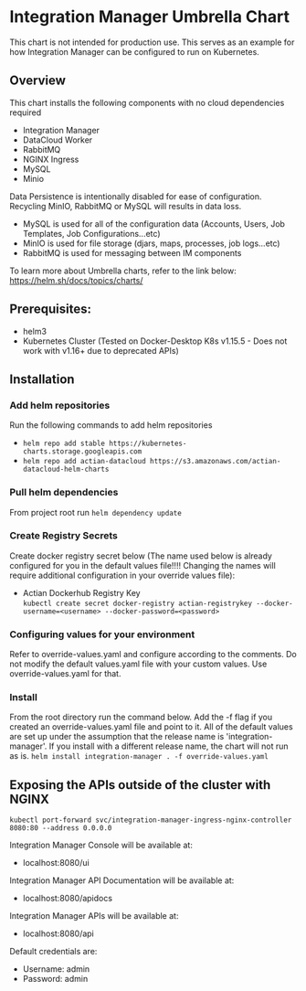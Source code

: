 # Integration Manager Umbrella Chart  
This chart is not intended for production use. This serves as an example for how Integration Manager can be configured to run on Kubernetes.

## Overview
This chart installs the following components with no cloud dependencies required
- Integration Manager
- DataCloud Worker
- RabbitMQ
- NGINX Ingress
- MySQL
- Minio

Data Persistence is intentionally disabled for ease of configuration. Recycling MinIO, RabbitMQ or MySQL will results in data loss.
- MySQL is used for all of the configuration data (Accounts, Users, Job Templates, Job Configurations...etc)
- MinIO is used for file storage (djars, maps, processes, job logs...etc)  
- RabbitMQ is used for messaging between IM components

To learn more about Umbrella charts, refer to the link below:  
https://helm.sh/docs/topics/charts/

## Prerequisites:  
- helm3
- Kubernetes Cluster (Tested on Docker-Desktop K8s v1.15.5 - Does not work with v1.16+ due to deprecated APIs)

## Installation  

### Add helm repositories  
Run the following commands to add helm repositories  
- ```helm repo add stable https://kubernetes-charts.storage.googleapis.com```
- ```helm repo add actian-datacloud https://s3.amazonaws.com/actian-datacloud-helm-charts```

### Pull helm dependencies  
From project root run ```helm dependency update```  

### Create Registry Secrets    
Create docker registry secret below (The name used below is already configured for you in the default values file!!!! Changing the names will require additional configuration in your override values file):  
- Actian Dockerhub Registry Key  
```kubectl create secret docker-registry actian-registrykey --docker-username=<username> --docker-password=<password>```  

### Configuring values for your environment  
Refer to override-values.yaml and configure according to the comments. Do not modify the default values.yaml file with your custom values. Use override-values.yaml for that.

### Install  
From the root directory run the command below. Add the -f flag if you created an override-values.yaml file and point to it.
All of the default values are set up under the assumption that the release name is 'integration-manager'. If you install with a different release name, the chart will not run as is. 
```helm install integration-manager . -f override-values.yaml``` 

## Exposing the APIs outside of the cluster with NGINX  
```kubectl port-forward svc/integration-manager-ingress-nginx-controller 8080:80 --address 0.0.0.0```  

Integration Manager Console will be available at:
- localhost:8080/ui

Integration Manager API Documentation will be available at:
- localhost:8080/apidocs

Integration Manager APIs will be available at:
- localhost:8080/api 

Default credentials are: 
- Username: admin
- Password: admin

